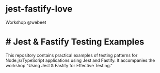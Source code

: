 # jest-fastify-love
Workshop @webeet

# # Jest & Fastify Testing Examples
This repository contains practical examples of testing patterns for Node.js/TypeScript applications using Jest and Fastify. It accompanies the workshop "Using Jest & Fastify for Effective Testing."
